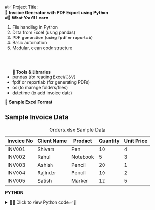 #✅ Project Title:<br>
<b>🧾 Invoice Generator with PDF Export using Python</b><br>
<b>#🧠 What You’ll Learn</b>
<ol>
<li>File handling in Python</li>
<li>Data from Excel (using pandas)</li>
<li>PDF generation (using fpdf or reportlab)</li>
<li>Basic automation</li>
<li>Modular, clean code structure</li></ol><br>
<br>
<ul><b>🔧 Tools & Libraries</b>

<li>pandas (for reading Excel/CSV)</li>
<li>fpdf or reportlab (for generating PDFs)</li>
<li>os (to manage folders/files)</li>
<li>datetime (to add invoice date)</li></ul>

<b>📝 Sample Excel Format</b><br>
<h2>Sample Invoice Data</h2>

<table>
    <caption>Orders.xlsx Sample Data</caption>
    <thead>
        <tr>
            <th>Invoice No</th>
            <th>Client Name</th>
            <th>Product</th>
            <th>Quantity</th>
            <th>Unit Price</th>
        </tr>
    </thead>
    <tbody>
        <tr>
            <td>INV001</td>
            <td>Shivam</td>
            <td>Pen</td>
            <td>10</td>
            <td>4</td>
        </tr>
        <tr>
            <td>INV002</td>
            <td>Rahul</td>
            <td>Notebook</td>
            <td>5</td>
            <td>3</td>
        </tr>
        <tr>
            <td>INV003</td>
            <td>Ashish</td>
            <td>Pencil</td>
            <td>20</td>
            <td>1</td>
        </tr>
        <tr>
            <td>INV004</td>
            <td>Rajinder</td>
            <td>Pencil</td>
            <td>10</td>
            <td>2</td>
        </tr>
        <tr>
            <td>INV005</td>
            <td>Satish</td>
            <td>Marker</td>
            <td>12</td>
            <td>5</td>
        </tr>
    </tbody>
</table>

<b>PYTHON</b>
<details>
<summary><b></b>📄✅ Click to view Python code ✅📄</summary> </b></summary>
import pandas as pd 
'''
   import pandas as pd 

    # Read the orders Excel file
df = pd.read_excel(r"C:\Users\HP\Downloads\Orders.xlsx")
grouped = df.groupby("Invoice No")
from fpdf import FPDF
import os

    # Create output directory
os.makedirs("invoices", exist_ok=True)

    # Loop through each invoice
for invoice_no, data in grouped:
        pdf = FPDF()
        pdf.add_page()
        
        # Title
        pdf.set_font("Arial", "B", 16)
        pdf.cell(0, 10, f"Invoice #{invoice_no}", ln=True)
        
        client_name = data["Client Name"].values[0]
        pdf.set_font("Arial", "", 12)
        pdf.cell(0, 10, f"Client: {client_name}", ln=True)
        
        pdf.ln(10)
        
        # Table header
        pdf.set_font("Arial", "B", 12)
        pdf.cell(50, 10, "Product", border=1)
        pdf.cell(30, 10, "Qty", border=1)
        pdf.cell(30, 10, "Unit Price", border=1)
        pdf.cell(30, 10, "Total", border=1, ln=True)

        total_amount = 0
        
        # Table rows
        pdf.set_font("Arial", "", 12)
        for _, row in data.iterrows():
            total = row["Quantity"] * row["Unit Price"]
            total_amount += total
            
            pdf.cell(50, 10, row["Product"], border=1)
            pdf.cell(30, 10, str(row["Quantity"]), border=1)
            pdf.cell(30, 10, f"${row['Unit Price']:.2f}", border=1)
            pdf.cell(30, 10, f"${total:.2f}", border=1, ln=True)
        
        pdf.ln(10)
        pdf.set_font("Arial", "B", 12)
        pdf.cell(0, 10, f"Total Amount: ${total_amount:.2f}", ln=True)
        
        # Save PDF
        pdf.output(f"invoices/{invoice_no}.pdf")


</details>




